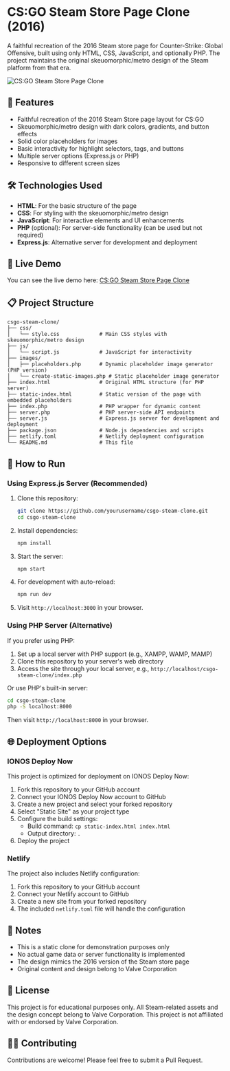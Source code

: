 # CS:GO Steam Store Page Clone (2016)

A faithful recreation of the 2016 Steam store page for Counter-Strike: Global Offensive, built using only HTML, CSS, JavaScript, and optionally PHP. The project maintains the original skeuomorphic/metro design of the Steam platform from that era.

![CS:GO Steam Store Page Clone](https://i.imgur.com/DpVZnct.jpg)

## 🌟 Features

- Faithful recreation of the 2016 Steam Store page layout for CS:GO
- Skeuomorphic/metro design with dark colors, gradients, and button effects
- Solid color placeholders for images
- Basic interactivity for highlight selectors, tags, and buttons
- Multiple server options (Express.js or PHP)
- Responsive to different screen sizes

## 🛠️ Technologies Used

- **HTML**: For the basic structure of the page
- **CSS**: For styling with the skeuomorphic/metro design
- **JavaScript**: For interactive elements and UI enhancements
- **PHP** (optional): For server-side functionality (can be used but not required)
- **Express.js**: Alternative server for development and deployment

## 🚀 Live Demo

You can see the live demo here: [CS:GO Steam Store Page Clone](http://same-vh54xgt992g-latest.netlify.app)

## 📋 Project Structure

```
csgo-steam-clone/
├── css/
│   └── style.css             # Main CSS styles with skeuomorphic/metro design
├── js/
│   └── script.js             # JavaScript for interactivity
├── images/
│   ├── placeholders.php      # Dynamic placeholder image generator (PHP version)
│   └── create-static-images.php # Static placeholder image generator
├── index.html                # Original HTML structure (for PHP server)
├── static-index.html         # Static version of the page with embedded placeholders
├── index.php                 # PHP wrapper for dynamic content
├── server.php                # PHP server-side API endpoints
├── server.js                 # Express.js server for development and deployment
├── package.json              # Node.js dependencies and scripts
├── netlify.toml              # Netlify deployment configuration
└── README.md                 # This file
```

## 🔧 How to Run

### Using Express.js Server (Recommended)

1. Clone this repository:
   ```bash
   git clone https://github.com/yourusername/csgo-steam-clone.git
   cd csgo-steam-clone
   ```

2. Install dependencies:
   ```bash
   npm install
   ```

3. Start the server:
   ```bash
   npm start
   ```

4. For development with auto-reload:
   ```bash
   npm run dev
   ```

5. Visit `http://localhost:3000` in your browser.

### Using PHP Server (Alternative)

If you prefer using PHP:

1. Set up a local server with PHP support (e.g., XAMPP, WAMP, MAMP)
2. Clone this repository to your server's web directory
3. Access the site through your local server, e.g., `http://localhost/csgo-steam-clone/index.php`

Or use PHP's built-in server:

```bash
cd csgo-steam-clone
php -S localhost:8000
```

Then visit `http://localhost:8000` in your browser.

## 🌐 Deployment Options

### IONOS Deploy Now

This project is optimized for deployment on IONOS Deploy Now:

1. Fork this repository to your GitHub account
2. Connect your IONOS Deploy Now account to GitHub
3. Create a new project and select your forked repository
4. Select "Static Site" as your project type
5. Configure the build settings:
   - Build command: `cp static-index.html index.html`
   - Output directory: `.`
6. Deploy the project

### Netlify

The project also includes Netlify configuration:

1. Fork this repository to your GitHub account
2. Connect your Netlify account to GitHub
3. Create a new site from your forked repository
4. The included `netlify.toml` file will handle the configuration

## 📝 Notes

- This is a static clone for demonstration purposes only
- No actual game data or server functionality is implemented
- The design mimics the 2016 version of the Steam store page
- Original content and design belong to Valve Corporation

## 📄 License

This project is for educational purposes only. All Steam-related assets and the design concept belong to Valve Corporation. This project is not affiliated with or endorsed by Valve Corporation.

## 👨‍💻 Contributing

Contributions are welcome! Please feel free to submit a Pull Request.

